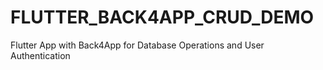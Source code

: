 # FLUTTER_BACK4APP_CRUD_DEMO
Flutter App with Back4App for Database Operations and User Authentication
